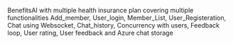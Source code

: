 BenefitsAI with multiple health insurance plan covering multiple functionalities Add_member, User_login, Member_List, User_Registeration, Chat using Websocket, Chat_history,
Concurrency with users, Feedback loop, User rating, User feedback and Azure chat storage
